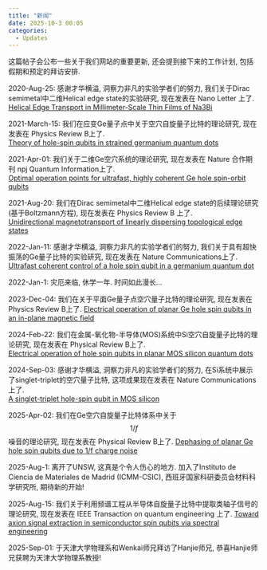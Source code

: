 ```yaml
---
title: "新闻"
date: 2025-10-3 00:05
categories:
  - Updates
---
```


这篇帖子会公布一些关于我们网站的重要更新, 还会提到接下来的工作计划, 包括假期和预定的拜访安排.

2020-Aug-25: 感谢才华横溢, 洞察力非凡的实验学者们的努力, 我们关于Dirac semimetal中二维Helical edge state的实验研究, 现在发表在 Nano Letter 上了.  
[Helical Edge Transport in Millimeter-Scale Thin Films of Na3Bi](https://pubs.acs.org/doi/abs/10.1021/acs.nanolett.0c01649)

2021-March-15: 我们在应变Ge量子点中关于空穴自旋量子比特的理论研究, 现在发表在 Physics Review B上了.  
[Theory of hole-spin qubits in strained germanium quantum dots](https://journals.aps.org/prb/abstract/10.1103/PhysRevB.103.125201)

2021-Apr-01: 我们关于二维Ge空穴系统的理论研究, 现在发表在 Nature 合作期刊 npj Quantum Information上了.  
[Optimal operation points for ultrafast, highly coherent Ge hole spin-orbit qubits](https://www.nature.com/articles/s41534-021-00386-2)

2021-Aug-20: 我们在Dirac semimetal中二维Helical edge state的后续理论研究(基于Boltzmann方程), 现在发表在 Physics Review B 上了.  
[Unidirectional magnetotransport of linearly dispersing topological edge states](https://journals.aps.org/prb/abstract/10.1103/PhysRevB.104.L081406)

2022-Jan-11: 感谢才华横溢, 洞察力非凡的实验学者们的努力, 我们关于具有超快振荡的Ge量子比特的实验研究, 现在发表在 Nature Communications上了.  
[Ultrafast coherent control of a hole spin qubit in a germanium quantum dot](https://www.nature.com/articles/s41467-021-27880-7)

2022-Jan-1: 灾厄来临, 休学一年. 时间如此漫长...

2023-Dec-04: 我们在关于平面Ge量子点空穴量子比特的理论研究, 现在发表在 Physics Review B上了.
[Electrical operation of planar Ge hole spin qubits in an in-plane magnetic field](https://journals.aps.org/prb/abstract/10.1103/PhysRevB.108.245301)

2024-Feb-22: 我们在金属-氧化物-半导体(MOS)系统中Si空穴自旋量子比特的理论研究, 现在发表在 Physical Review B上了.  
[Electrical operation of hole spin qubits in planar MOS silicon quantum dots](https://journals.aps.org/prb/abstract/10.1103/PhysRevB.109.075427)

2024-Sep-03: 感谢才华横溢, 洞察力非凡的实验学者们的努力, 在Si系统中展示了singlet-triplet的空穴量子比特, 这项成果现在发表在 Nature Communications上了.  
[A singlet-triplet hole-spin qubit in MOS silicon](https://www.nature.com/articles/s41467-024-51902-9)

2025-Apr-02: 我们在Ge空穴自旋量子比特体系中关于$$1/f$$噪音的理论研究, 现在发表在 Physical Review B上了.
[Dephasing of planar Ge hole spin qubits due to 1/f charge noise](https://journals.aps.org/prb/abstract/10.1103/PhysRevB.111.155403)

2025-Aug-1: 离开了UNSW, 这真是个令人伤心的地方. 加入了Instituto de Ciencia de Materiales de Madrid (ICMM-CSIC), 西班牙国家科研委员会材料科学研究所, 期待新的开始!

2025-Aug-15: 我们关于利用频谱工程从半导体自旋量子比特中提取类轴子信号的理论研究, 现在发表在 IEEE Transaction on quantum engineering 上了.
[Toward axion signal extraction in semiconductor spin qubits via spectral engineering](https://ieeexplore.ieee.org/abstract/document/11127003)

2025-Sep-01: 于天津大学物理系和Wenkai师兄拜访了Hanjie师兄, 恭喜Hanjie师兄获聘为天津大学物理系教授!

